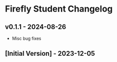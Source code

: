 # Firefly Student Changelog

## v0.1.1 - 2024-08-26

- Misc bug fixes

## [Initial Version] - 2023-12-05
